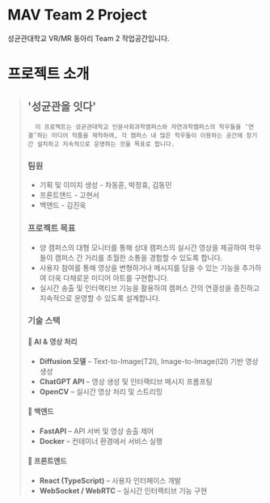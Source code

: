 # MAV Team 2 Project

성균관대학교 VR/MR 동아리 Team 2 작업공간입니다.

# 프로젝트 소개

> ## '성균관을 잇다'
>
>       이 프로젝트는 성균관대학교 인문사회과학캠퍼스와 자연과학캠퍼스의 학우들을 ‘연결’하는 미디어 작품을 제작하여, 각 캠퍼스 내 많은 학우들이 이용하는 공간에 장기간 설치하고 지속적으로 운영하는 것을 목표로 합니다.
>
> ### 팀원
>
> - 기획 및 이미지 생성 - 차동훈, 박정휴, 김동민
> - 프론트앤드 - 고현서
> - 백앤드 - 김진욱
>
> ### 프로젝트 목표
>
> - 양 캠퍼스의 대형 모니터를 통해 상대 캠퍼스의 실시간 영상을 제공하여 학우들이 캠퍼스 간 거리를 초월한 소통을 경험할 수 있도록 합니다.
> - 사용자 참여를 통해 영상을 변형하거나 메시지를 담을 수 있는 기능을 추가하여 더욱 다채로운 미디어 아트를 구현합니다.
> - 실시간 송출 및 인터랙티브 기능을 활용하여 캠퍼스 간의 연결성을 증진하고 지속적으로 운영할 수 있도록 설계합니다.
>
> ### 기술 스택
>
> #### 🔹 AI & 영상 처리
>
> - **Diffusion 모델** – Text-to-Image(T2I), Image-to-Image(I2I) 기반 영상 생성
> - **ChatGPT API** – 영상 생성 및 인터랙티브 메시지 프롬프팅
> - **OpenCV** – 실시간 영상 처리 및 스트리밍
>
> #### 🔹 백엔드
>
> - **FastAPI** – API 서버 및 영상 송출 제어
> - **Docker** – 컨테이너 환경에서 서비스 실행
>
> #### 🔹 프론트엔드
>
> - **React (TypeScript)** – 사용자 인터페이스 개발
> - **WebSocket / WebRTC** – 실시간 인터랙티브 기능 구현
